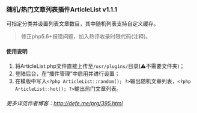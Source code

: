 ### 随机/热门文章列表插件ArticleList v1.1.1

可指定分类并设置列表文章数目，其中随机列表支持自定义缓存。

 > 修正php5.6+报错问题，加入热评收录时限代码(注释)。

#### 使用说明
1. 将ArticleList.php文件直接上传至`/usr/plugins/`目录(:warning:不需要文件夹)；
2. 登陆后台，在“插件管理”中启用并进行设置；
3. 在模版中写入`<?php ArticleList::random(); ?>`输出随机文章列表，`<?php ArticleList::hot(); ?>`输出热门文章列表。

###### 更多详见作者博客：http://defe.me/prg/395.html